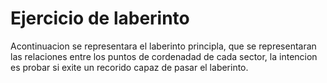 # Ejercicio de laberinto
Acontinuacion se representara el laberinto principla, que se representaran las relaciones entre los puntos de cordenadad de cada sector, la intencion es probar si exite un recorido capaz de pasar el laberinto.
